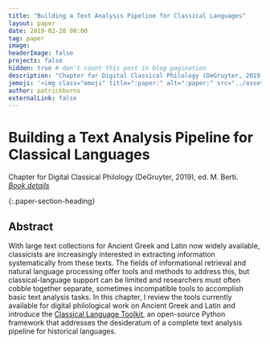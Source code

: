 ```yaml
---
title: "Building a Text Analysis Pipeline for Classical Languages"
layout: paper
date: 2019-02-28 00:00
tag: paper
image:
headerImage: false
projects: false
hidden: true # don't count this post in blog pagination
description: "Chapter for Digital Classical Philology (DeGruyter, 2019), ed. M. Berti"
jemoji: '<img class="emoji" title=":paper:" alt=":paper:" src="../assets/images/paper-icon.png" height="20" width="20" align="absmiddle">'
author: patrickburns
externalLink: false
---
```


# Building a Text Analysis Pipeline for Classical Languages
Chapter for Digital Classical Philology (DeGruyter, 2019), ed. M. Berti.  
*[Book details](https://www.degruyter.com/view/product/502894)*

{:.paper-section-heading}
## Abstract
With large text collections for Ancient Greek and Latin now widely available, classicists are increasingly interested in extracting information systematically from these texts. The fields of informational retrieval and natural language processing offer tools and methods to address this, but classical-language support can be limited and researchers must often cobble together separate, sometimes incompatible tools to accomplish basic text analysis tasks. In this chapter, I review the tools currently available for digital philological work on Ancient Greek and Latin and introduce the [Classical Language Toolkit](https://www.cltk.org), an open-source Python framework that addresses the desideratum of a complete text analysis pipeline for historical languages.
